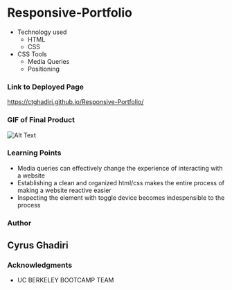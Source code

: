 # Responsive-Portfolio

* Technology used
    - HTML
    - CSS
* CSS Tools 
    - Media Queries
    - Positioning  


### Link to Deployed Page

https://ctghadiri.github.io/Responsive-Portfolio/

### GIF of Final Product

![Alt Text](Responsive-Portfolio.gif)

### Learning Points
* Media queries can effectively change the experience of interacting with a website
* Establishing a clean and organized html/css makes the entire process of making a website reactive easier
* Inspecting the element with toggle device becomes indespensible to the process

### Author

## Cyrus Ghadiri

### Acknowledgments

* UC BERKELEY BOOTCAMP TEAM